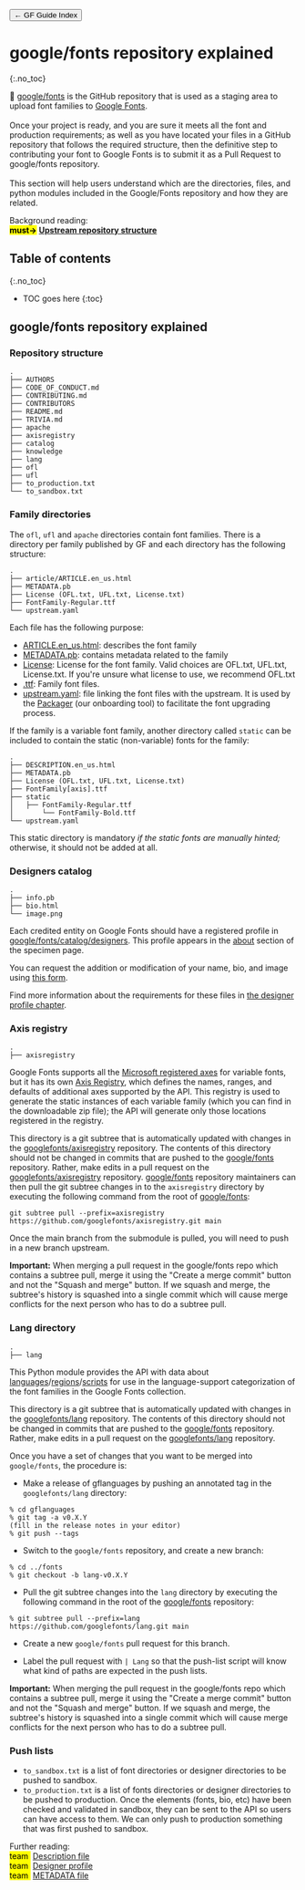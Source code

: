 <link href="style.css" rel="stylesheet">

<a href="./index"><button class="button button-i">&larr; GF Guide Index</button></a>

# google/fonts repository explained
{:.no_toc}

<div class="callout">

🦉 <a href="https://github.com/google/fonts" target="_blank">google/fonts</a> is the GitHub repository that is used as a staging area to upload font families to <a href="https://fonts.google.com/" target="_blank">Google Fonts</a>. 
<br><br>
Once your project is ready, and you are sure it meets all the font and production requirements; as well as you have located your files in a GitHub repository that follows the required structure, then the definitive step to contributing your font to Google Fonts is to submit it as a Pull Request to google/fonts repository.
<br><br>
This section will help users understand which are the directories, files, and python modules included in the Google/Fonts repository and how they are related.

</div>

<div class="context-reading">
    Background reading:<br>
    <mark class="green"><b>must&rarr;</b></mark> <a href="./upstream" style="font-weight:bold">Upstream repository structure</a>
</div>

## Table of contents
{:.no_toc}
* TOC goes here
{:toc}

## google/fonts repository explained

### Repository structure

``` code
.
├── AUTHORS
├── CODE_OF_CONDUCT.md
├── CONTRIBUTING.md
├── CONTRIBUTORS
├── README.md
├── TRIVIA.md
├── apache
├── axisregistry
├── catalog
├── knowledge
├── lang
├── ofl
├── ufl
├── to_production.txt
└── to_sandbox.txt
```

### Family directories

The `ofl`, `ufl` and `apache` directories contain font families. There is a directory per family published by GF and each directory has the following structure:

``` code
.
├── article/ARTICLE.en_us.html
├── METADATA.pb
├── License (OFL.txt, UFL.txt, License.txt)
├── FontFamily-Regular.ttf
└── upstream.yaml
```

Each file has the following purpose:

-   [ARTICLE.en_us.html](article.md): describes the font family
-   [METADATA.pb](metadata.md): contains metadata related to the family
-   [License](license-file.md): License for the font family. Valid choices are OFL.txt, UFL.txt, License.txt. If you're unsure what license to use, we recommend OFL.txt
-   [.ttf](requirements.md): Family font files.
-   [upstream.yaml](package.md): file linking the font files with the upstream. It is used by the [Packager](package.md) (our onboarding tool) to facilitate the font upgrading process.

If the family is a variable font family, another directory called `static` can be included to contain the static (non-variable) fonts for the family:

``` code
.
├── DESCRIPTION.en_us.html
├── METADATA.pb
├── License (OFL.txt, UFL.txt, License.txt)
├── FontFamily[axis].ttf
├── static
│   ├── FontFamily-Regular.ttf
│       └── FontFamily-Bold.ttf
└── upstream.yaml
```

This static directory is mandatory *if the static fonts are manually hinted;* otherwise, it should not be added at all.

### Designers catalog

``` code
.
├── info.pb
├── bio.html
└── image.png
```

Each credited entity on Google Fonts should have a registered profile in [google/fonts/catalog/designers](https://github.com/google/fonts/tree/main/catalog/designers). This profile appears in the [about](https://fonts.google.com/specimen/Praise?sort=date#about) section of the specimen page.

You can request the addition or modification of your name, bio, and image using [this form](https://docs.google.com/forms/d/e/1FAIpQLSeMwHN8J213ZaxHrr5lHCrX56HY_NjGrWB8o604g98YxuMrdA/viewform).

Find more information about the requirements for these files in [the designer profile chapter](profile.md).

### Axis registry

```code
.
├── axisregistry
```

Google Fonts supports all the [Microsoft registered axes](https://docs.microsoft.com/en-us/typography/opentype/spec/dvaraxisreg) for variable fonts, but it has its own [Axis Registry](https://github.com/googlefonts/axisregistry), which defines the names, ranges, and defaults of additional axes supported by the API. This registry is used to generate the static instances of each variable family (which you can find in the downloadable zip file); the API will generate only those locations registered in the registry.

This directory is a git subtree that is automatically updated with changes in the [googlefonts/axisregistry](https://github.com/googlefonts/axisregistry) repository.  The contents of this directory should not be changed in commits that are pushed to the [google/fonts](https://github.com/google/fonts) repository.  Rather, make edits in a pull request on the [googlefonts/axisregistry](https://github.com/googlefonts/axisregistry) repository.  [google/fonts](https://github.com/google/fonts) repository maintainers can then pull the git subtree changes in to the `axisregistry` directory by executing the following command from the root of [google/fonts](https://github.com/google/fonts):

```code
git subtree pull --prefix=axisregistry https://github.com/googlefonts/axisregistry.git main
```

Once the main branch from the submodule is pulled, you will need to push in a new branch upstream.

**Important:** When merging a pull request in the google/fonts repo which contains a subtree pull, merge it using the "Create a merge commit" button and not the "Squash and merge" button. If we squash and merge, the subtree's history is squashed into a single commit which will cause merge conflicts for the next person who has to do a subtree pull. 


### Lang directory

```code
.
├── lang
```

This Python module provides the API with data about [languages](https://github.com/felipesanches/gflanguages/tree/main/Lib/gflanguages/data/languages)/[regions](https://github.com/felipesanches/gflanguages/tree/main/Lib/gflanguages/data/regions)/[scripts](https://github.com/felipesanches/gflanguages/tree/main/Lib/gflanguages/data/scripts) for use in the language-support categorization of the font families in the Google Fonts collection.

This directory is a git subtree that is automatically updated with changes in the [googlefonts/lang](https://github.com/googlefonts/lang) repository.  The contents of this directory should not be changed in commits that are pushed to the [google/fonts](https://github.com/google/fonts) repository.  Rather, make edits in a pull request on the [googlefonts/lang](https://github.com/googlefonts/lang) repository.

Once you have a set of changes that you want to be merged into `google/fonts`, the procedure is:

* Make a release of gflanguages by pushing an annotated tag in the `googlefonts/lang` directory:

```
% cd gflanguages
% git tag -a v0.X.Y
(fill in the release notes in your editor)
% git push --tags
```

* Switch to the `google/fonts` repository, and create a new branch:

```
% cd ../fonts
% git checkout -b lang-v0.X.Y
```

* Pull the git subtree changes into the `lang` directory by executing the following command in the root of the [google/fonts](https://github.com/google/fonts) repository:

```
% git subtree pull --prefix=lang https://github.com/googlefonts/lang.git main
```

* Create a new `google/fonts` pull request for this branch.

* Label the pull request with `| Lang` so that the push-list script will know what kind of paths are expected in the push lists.

**Important:** When merging the pull request in the google/fonts repo which contains a subtree pull, merge it using the "Create a merge commit" button and not the "Squash and merge" button. If we squash and merge, the subtree's history is squashed into a single commit which will cause merge conflicts for the next person who has to do a subtree pull. 

### Push lists

-   `to_sandbox.txt` is a list of font directories or designer directories to be pushed to sandbox.
-   `to_production.txt` is a list of fonts directories or designer directories to be pushed to production. Once the elements (fonts, bio, etc) have been checked and validated in sandbox, they can be sent to the API so users can have access to them. We can only push to production something that was first pushed to sandbox.

<div class="next-reading">
    Further reading:<br>
    <mark class="brown">team&nbsp;</mark> <a href="./description">Description file</a>
  <br>
    <mark class="brown">team&nbsp;</mark> <a href="./profile">Designer profile</a>
  <br>
    <mark class="brown">team&nbsp;</mark> <a href="./metadata">METADATA file</a>
</div>
